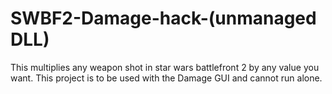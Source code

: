 # SWBF2-Damage-hack-(unmanaged DLL)
This multiplies any weapon shot in star wars battlefront 2 by any value you want. This project is to be used with the Damage GUI and cannot run alone.
